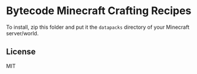 # Bytecode Minecraft Crafting Recipes

To install, zip this folder and put it the `datapacks` directory of your Minecraft server/world.

## License

MIT
